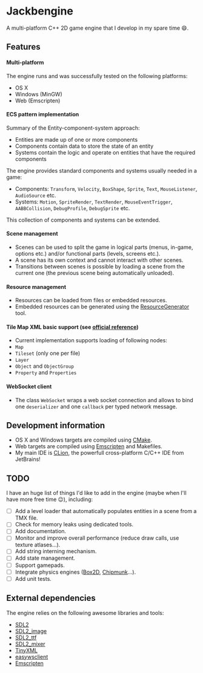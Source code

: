 # Jackbengine
A multi-platform C++ 2D game engine that I develop in my spare time :smile:.

## Features

#### Multi-platform
The engine runs and was successfully tested on the following platforms:
- OS X
- Windows (MinGW)
- Web (Emscripten)

#### ECS pattern implementation
Summary of the Entity-component-system approach:
- Entities are made up of one or more components
- Components contain data to store the state of an entity
- Systems contain the logic and operate on entities that have the required components

The engine provides standard components and systems usually needed in a game:
* Components: `Transform`, `Velocity`, `BoxShape`, `Sprite`, `Text`, `MouseListener`, `AudioSource` etc.
* Systems: `Motion`, `SpriteRender`, `TextRender`, `MouseEventTrigger`, `AABBCollision`, `DebugProfile`, `DebugSprite` etc.

This collection of components and systems can be extended.

#### Scene management
- Scenes can be used to split the game in logical parts (menus, in-game, options etc.) and/or functional parts (levels, screens etc.).
- A scene has its own context and cannot interact with other scenes.
- Transitions between scenes is possible by loading a scene from the current one (the previous scene being automatically unloaded).

#### Resource management
- Resources can be loaded from files or embedded resources.
- Embedded resources can be generated using the [ResourceGenerator](https://github.com/Jackbenfu/ResourceGenerator) tool.

#### Tile Map XML basic support (see [official reference](http://doc.mapeditor.org/reference/tmx-map-format/))
* Current implementation supports loading of following nodes:
 * `Map`
 * `Tileset` (only one per file)
 * `Layer`
 * `Object` and `ObjectGroup`
 * `Property` and `Properties`
 
#### WebSocket client
- The class `WebSocket` wraps a web socket connection and allows to bind one `deserializer` and one `callback` per typed network message.

## Development information
- OS X and Windows targets are compiled using [CMake](https://cmake.org/).
- Web targets are compiled using [Emscripten](http://emscripten.org/) and Makefiles.
- My main IDE is [CLion](https://www.jetbrains.com/clion/), the powerfull cross-platform C/C++ IDE from JetBrains!

## TODO
I have an huge list of things I'd like to add in the engine (maybe when I'll have more free time :wink:), including:
- [ ] Add a level loader that automatically populates entities in a scene from a TMX file.
- [ ] Check for memory leaks using dedicated tools.
- [ ] Add documentation.
- [ ] Monitor and improve overall performance (reduce draw calls, use texture atlases...).
- [ ] Add string interning mechanism.
- [ ] Add state management.
- [ ] Support gamepads.
- [ ] Integrate physics engines ([Box2D](http://box2d.org/), [Chipmunk](https://chipmunk-physics.net/)...).
- [ ] Add unit tests.

## External dependencies
The engine relies on the following awesome libraries and tools:
- [SDL2](https://www.libsdl.org/)
- [SDL2_image](https://www.libsdl.org/projects/SDL_image/)
- [SDL2_ttf](https://www.libsdl.org/projects/SDL_ttf/)
- [SDL2_mixer](https://www.libsdl.org/projects/SDL_mixer/)
- [TinyXML](https://sourceforge.net/projects/tinyxml/)
- [easywsclient](https://github.com/dhbaird/easywsclient)
- [Emscripten](http://emscripten.org/)

